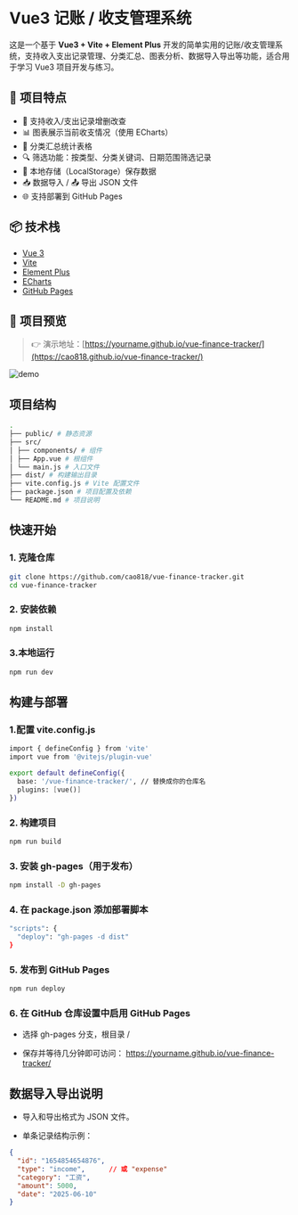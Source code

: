 # Vue3 记账 / 收支管理系统

这是一个基于 **Vue3 + Vite + Element Plus** 开发的简单实用的记账/收支管理系统，支持收入支出记录管理、分类汇总、图表分析、数据导入导出等功能，适合用于学习 Vue3 项目开发与练习。

## 🌟 项目特点

- 📌 支持收入/支出记录增删改查
- 📊 图表展示当前收支情况（使用 ECharts）
- 📂 分类汇总统计表格
- 🔍 筛选功能：按类型、分类关键词、日期范围筛选记录
- 💾 本地存储（LocalStorage）保存数据
- 📥 数据导入 / 📤 导出 JSON 文件
- 🌐 支持部署到 GitHub Pages

## 📦 技术栈

- [Vue 3](https://vuejs.org/)
- [Vite](https://vitejs.dev/)
- [Element Plus](https://element-plus.org/)
- [ECharts](https://echarts.apache.org/)
- [GitHub Pages](https://pages.github.com/)

## 📸 项目预览

> 👉 演示地址：[https://yourname.github.io/vue-finance-tracker/](https://cao818.github.io/vue-finance-tracker/)

![demo](./public/demo-screenshot.png)

## 项目结构
```bash
.
├── public/ # 静态资源
├── src/
│ ├── components/ # 组件
│ ├── App.vue # 根组件
│ └── main.js # 入口文件
├── dist/ # 构建输出目录
├── vite.config.js # Vite 配置文件
├── package.json # 项目配置及依赖
└── README.md # 项目说明
```
## 快速开始

### 1. 克隆仓库

```bash
git clone https://github.com/cao818/vue-finance-tracker.git
cd vue-finance-tracker
```
### 2. 安装依赖
```bash
npm install
```
### 3.本地运行
```bash
npm run dev
```

## 构建与部署
### 1.配置 vite.config.js
```bash
import { defineConfig } from 'vite'
import vue from '@vitejs/plugin-vue'

export default defineConfig({
  base: '/vue-finance-tracker/', // 替换成你的仓库名
  plugins: [vue()]
})
```
### 2. 构建项目
```bash
npm run build
```
### 3. 安装 gh-pages（用于发布）
```bash
npm install -D gh-pages
```
### 4. 在 package.json 添加部署脚本
```bash
"scripts": {
  "deploy": "gh-pages -d dist"
}
```
### 5. 发布到 GitHub Pages
```bash
npm run deploy
```
### 6. 在 GitHub 仓库设置中启用 GitHub Pages
- 选择 gh-pages 分支，根目录 /

- 保存并等待几分钟即可访问：
https://yourname.github.io/vue-finance-tracker/

## 数据导入导出说明
- 导入和导出格式为 JSON 文件。

- 单条记录结构示例：
```json
{
  "id": "1654854654876",
  "type": "income",      // 或 "expense"
  "category": "工资",
  "amount": 5000,
  "date": "2025-06-10"
}
```








